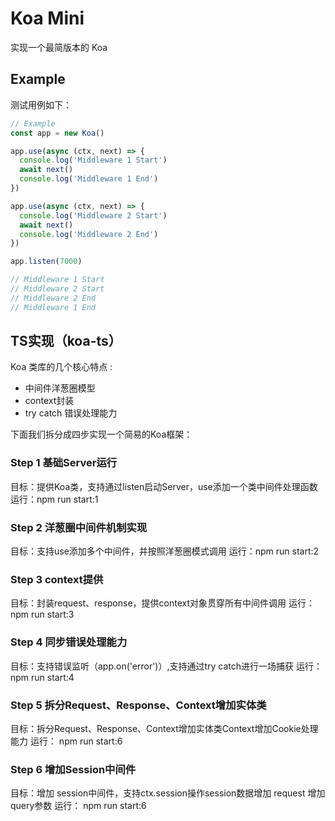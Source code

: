 # Koa Mini

实现一个最简版本的 Koa

## Example

测试用例如下：

``` javascript
// Example
const app = new Koa()

app.use(async (ctx, next) => {
  console.log('Middleware 1 Start')
  await next()
  console.log('Middleware 1 End')
})

app.use(async (ctx, next) => {
  console.log('Middleware 2 Start')
  await next()
  console.log('Middleware 2 End')
})

app.listen(7000)

// Middleware 1 Start
// Middleware 2 Start
// Middleware 2 End
// Middleware 1 End
```

## TS实现（koa-ts）

Koa 类库的几个核心特点 :

- 中间件洋葱圈模型
- context封装
- try catch 错误处理能力


下面我们拆分成四步实现一个简易的Koa框架：

### Step 1 基础Server运行
目标：提供Koa类，支持通过listen启动Server，use添加一个类中间件处理函数
运行：npm run start:1

### Step 2 洋葱圈中间件机制实现
目标：支持use添加多个中间件，并按照洋葱圈模式调用
运行：npm run start:2

### Step 3 context提供
目标：封装request、response，提供context对象贯穿所有中间件调用
运行：npm run start:3

### Step 4 同步错误处理能力
目标：支持错误监听（app.on('error')）,支持通过try catch进行一场捕获
运行：npm run start:4

### Step 5 拆分Request、Response、Context增加实体类
目标：拆分Request、Response、Context增加实体类Context增加Cookie处理能力
运行： npm run start:6

### Step 6 增加Session中间件
目标：增加 session中间件，支持ctx.session操作session数据增加 request 增加 query参数
运行： npm run start:6
